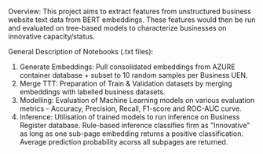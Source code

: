 Overview: This project aims to extract features from unstructured business website text data from BERT embeddings. These features would then be run and evaluated on tree-based models to characterize businesses on innovative capacity/status.

General Description of Notebooks (.txt files): 
1. Generate Embeddings: Pull consolidated embeddings from AZURE container database + subset to 10 random samples per Business UEN.
2. Merge TTT: Preparation of Train & Validation datasets by merging embeddings with labelled business datasets.
3. Modelling: Evaluation of Machine Learning models on various evaluation metrics - Accuracy, Precision, Recall, F1-score and ROC-AUC curve.
4. Inference: Utilisation of trained models to run inference on Business Register database. Rule-based inference classifies firm as "Innovative" as long as one sub-page embedding returns a positive classification. Average prediction probability acorss all subpages are returned.
